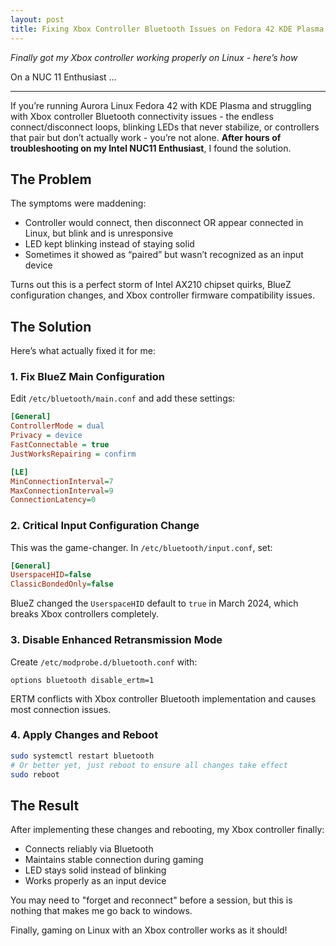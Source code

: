 ```yaml
---
layout: post
title: Fixing Xbox Controller Bluetooth Issues on Fedora 42 KDE Plasma
---
```


*Finally got my Xbox controller working properly on Linux - here’s how*

On a NUC 11 Enthusiast ...

---

If you’re running Aurora Linux Fedora 42 with KDE Plasma and struggling with Xbox controller Bluetooth connectivity issues - the endless connect/disconnect loops, blinking LEDs that never stabilize, or controllers that pair but don’t actually work - you’re not alone. **After hours of troubleshooting on my Intel NUC11 Enthusiast**, I found the solution.

## The Problem

The symptoms were maddening:

- Controller would connect, then disconnect OR appear connected in Linux, but blink and is unresponsive 
- LED kept blinking instead of staying solid
- Sometimes it showed as “paired” but wasn’t recognized as an input device

Turns out this is a perfect storm of Intel AX210 chipset quirks, BlueZ configuration changes, and Xbox controller firmware compatibility issues.

## The Solution

Here’s what actually fixed it for me:

### 1. Fix BlueZ Main Configuration

Edit `/etc/bluetooth/main.conf` and add these settings:

```ini
[General]
ControllerMode = dual
Privacy = device
FastConnectable = true
JustWorksRepairing = confirm

[LE]
MinConnectionInterval=7
MaxConnectionInterval=9
ConnectionLatency=0
```

### 2. Critical Input Configuration Change

This was the game-changer. In `/etc/bluetooth/input.conf`, set:

```ini
[General]
UserspaceHID=false
ClassicBondedOnly=false
```

BlueZ changed the `UserspaceHID` default to `true` in March 2024, which breaks Xbox controllers completely.

### 3. Disable Enhanced Retransmission Mode

Create `/etc/modprobe.d/bluetooth.conf` with:

```
options bluetooth disable_ertm=1
```

ERTM conflicts with Xbox controller Bluetooth implementation and causes most connection issues.

### 4. Apply Changes and Reboot

```bash
sudo systemctl restart bluetooth
# Or better yet, just reboot to ensure all changes take effect
sudo reboot
```

## The Result

After implementing these changes and rebooting, my Xbox controller finally:

- Connects reliably via Bluetooth
- Maintains stable connection during gaming
- LED stays solid instead of blinking
- Works properly as an input device

You may need to "forget and reconnect" before a session, but this is nothing that makes me go back to windows.

Finally, gaming on Linux with an Xbox controller works as it should!